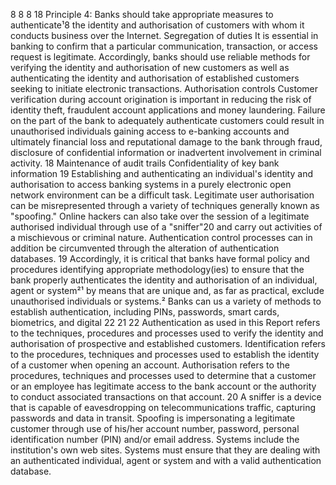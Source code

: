 8 8
8
18
Principle 4: Banks should take appropriate measures to authenticate¹8 the identity and
authorisation of customers with whom it conducts business over the Internet.
Segregation of duties
It is essential in banking to confirm that a particular communication, transaction, or access
request is legitimate. Accordingly, banks should use reliable methods for verifying the identity
and authorisation of new customers as well as authenticating the identity and authorisation of
established customers seeking to initiate electronic transactions.
Authorisation controls
Customer verification during account origination is important in reducing the risk of identity
theft, fraudulent account applications and money laundering. Failure on the part of the bank
to adequately authenticate customers could result in unauthorised individuals gaining access
to e-banking accounts and ultimately financial loss and reputational damage to the bank
through fraud, disclosure of confidential information or inadvertent involvement in criminal
activity.
18
Maintenance of audit trails
Confidentiality of key bank information
19
Establishing and authenticating an individual's identity and authorisation to access banking
systems in a purely electronic open network environment can be a difficult task. Legitimate
user authorisation can be misrepresented through a variety of techniques generally known as
"spoofing." Online hackers can also take over the session of a legitimate authorised
individual through use of a "sniffer"20 and carry out activities of a mischievous or criminal
nature. Authentication control processes can in addition be circumvented through the
alteration of authentication databases.
19
Accordingly, it is critical that banks have formal policy and procedures identifying appropriate
methodology(ies) to ensure that the bank properly authenticates the identity and
authorisation of an individual, agent or system²¹ by means that are unique and, as far as
practical, exclude unauthorised individuals or systems.² Banks can us a variety of methods
to establish authentication, including PINs, passwords, smart cards, biometrics, and digital
22
21
22
Authentication as used in this Report refers to the techniques, procedures and processes used to verify the
identity and authorisation of prospective and established customers. Identification refers to the procedures,
techniques and processes used to establish the identity of a customer when opening an account.
Authorisation refers to the procedures, techniques and processes used to determine that a customer or an
employee has legitimate access to the bank account or the authority to conduct associated transactions on
that account.
20
A sniffer is a device that is capable of eavesdropping on telecommunications traffic, capturing passwords and
data in transit.
Spoofing is impersonating a legitimate customer through use of his/her account number, password, personal
identification number (PIN) and/or email address.
Systems include the institution's own web sites.
Systems must ensure that they are dealing with an authenticated individual, agent or system and with a valid
authentication database.
